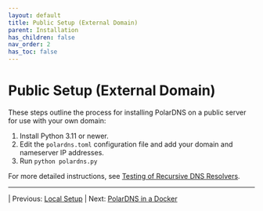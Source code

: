 ```yaml
---
layout: default
title: Public Setup (External Domain)
parent: Installation
has_children: false
nav_order: 2
has_toc: false
---
```


# Public Setup (External Domain)

These steps outline the process for installing PolarDNS on a public server for use with your own domain:

1. Install Python 3.11 or newer.
2. Edit the `polardns.toml` configuration file and add your domain and nameserver IP addresses.
3. Run `python polardns.py`

For more detailed instructions, see [Testing of Recursive DNS Resolvers](../using-polardns/testing-recursive-resolvers).

--- 

| Previous: [Local Setup](local-setup) | Next: [PolarDNS in a Docker](docker-setup)
